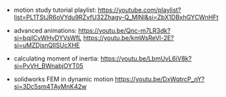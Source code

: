 * motion study tutorial playlist:
https://youtube.com/playlist?list=PL1TStJR6oVYdu9RZvfU32Zhagy-Q_MlNl&si=ZbX1DBxhGYCWnHFt

* advanced animations:
https://youtu.be/Qnc-m7LR3dk?si=bqjlCvWHvDYVsWfL
https://youtu.be/kmWsReVl-2E?si=uMZDjsnQlISUcXHE

* calculating moment of inertia:
https://youtu.be/LbmUvL6iV8k?si=PyVH_BWnabjOYT05

* solidworks FEM in dynamic motion
https://youtu.be/DxWqtrcP_nY?si=3Dc5sm4TAyMnK42w
